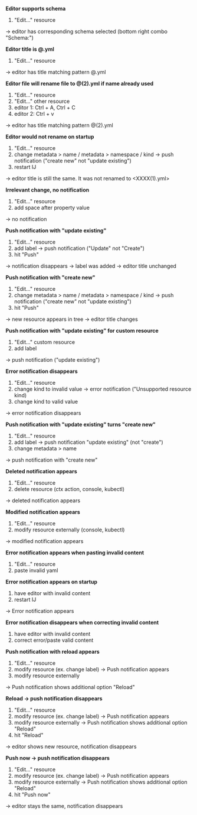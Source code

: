**Editor supports schema**
1. "Edit..." resource

-> editor has corresponding schema selected (bottom right combo "Schema:")

**Editor title is <resource-name>@<namespace-name>.yml**
1. "Edit..." resource

-> editor has title matching pattern <resource>@<namespace>.yml

**Editor file will rename file to <resource>@<namespace>(2).yml if name already used**
1. "Edit..." resource
1. "Edit..." other resource
1. editor 1: Ctrl + A, Ctrl + C
1. editor 2: Ctrl + v

-> editor has title matching pattern <resource-name>@<namespace-name>(2).yml

**Editor would not rename on startup**
1. "Edit..." resource
1. change metadata > name / metadata > namespace / kind
      -> push notification ("create new" not "update existing")
1. restart IJ

-> editor title is still the same. It was not renamed to <XXXX(1).yml> 

**Irrelevant change, no notification**
1. "Edit..." resource
1. add space after property value

-> no notification

**Push notification with "update existing"**
1. "Edit..." resource
1. add label
   -> push notification ("Update" not "Create")
1. hit "Push"

-> notification disappears
-> label was added
-> editor title unchanged

**Push notification with "create new"**
1. "Edit..." resource
1. change metadata > name / metadata > namespace / kind
   -> push notification ("create new" not "update existing")
1. hit "Push"

-> new resource appears in tree
-> editor title changes

**Push notification with "update existing" for custom resource**
1. "Edit..." custom resource
1. add label 

-> push notification ("update existing")

**Error notification disappears**
1. "Edit..." resource
1. change kind to invalid value
   -> error notification ("Unsupported resource kind)
1. change kind to valid value

-> error notification disappears

**Push notification with "update existing" turns "create new"**
1. "Edit..." resource
1. add label
   -> push notification "update existing" (not "create")
1. change metadata > name

-> push notification with "create new"

**Deleted notification appears**
1. "Edit..." resource
1. delete resource (ctx action, console, kubectl)

-> deleted notification appears

**Modified notification appears**
1. "Edit..." resource
1. modify resource externally (console, kubectl)

-> modified notification appears

**Error notification appears when pasting invalid content**
1. "Edit..." resource
2. paste invalid yaml

**Error notification appears on startup**
1. have editor with invalid content
2. restart IJ

-> Error notification appears

**Error notification disappears when correcting invalid content**
1. have editor with invalid content
2. correct error/paste valid content

**Push notification with reload appears**
1. "Edit..." resource
1. modify resource (ex. change label)
   -> Push notification appears
1. modify resource externally

-> Push notification shows additional option "Reload"

**Reload -> push notification disappears**
1. "Edit..." resource
1. modify resource (ex. change label)
   -> Push notification appears
1. modify resource externally
   -> Push notification shows additional option "Reload"
1. hit "Reload"

-> editor shows new resource, notification disappears

**Push now -> push notification disappears**
1. "Edit..." resource
1. modify resource (ex. change label)
   -> Push notification appears
1. modify resource externally
   -> Push notification shows additional option "Reload"
1. hit "Push now"

-> editor stays the same, notification disappears
